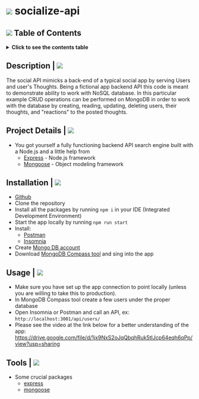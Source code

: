 # <img src="https://img.icons8.com/external-others-anggara-putra/30/undefined/external-social-social-media-basic-others-anggara-putra-47.png"/> socialize-api 

## <img src="https://img.icons8.com/ios-glyphs/20/undefined/overview-pages-4.png"/> Table of Contents

<details>
<summary><strong>Click to see the contents table</strong></summary>
  
- [Description](#description)
- [Project Details](#project-details)
- [Installation](#installation)
- [Usage](#usage)
- [Tools](#tools)
</details>

## Description | <img src="https://img.icons8.com/ios-glyphs/20/undefined/book.png"/>

The social API mimicks a back-end of a typical social app by serving Users and user's Thoughts. Being a fictional app backend API this code is meant to demonstrate ability to work with NoSQL database. In this particular example CRUD operations can be performed on MongoDB in order to work with the database by creating, reading, updating, deleting users, their thoughts, and "reactions" to the posted thoughts. 

## Project Details | <img src="https://img.icons8.com/ios-glyphs/20/undefined/about.png"/> 

- You got yourself a fully functioning backend API search engine built with a Node.js and a little help from 
  - [Express](https://www.npmjs.com/package/express) - Node.js framework
  - [Mongoose](https://mongoosejs.com/) - Object modeling framework

## Installation | <img src="https://img.icons8.com/ios-filled/20/undefined/software-installer.png"/> 

- [Github](https://github.com/mrhappywaves/socialize-api)
- Clone the repository
- Install all the packages by running `npm i` in your IDE (Integrated Development Environment) 
- Start the app locally by running `npm run start` 
- Install:
  - [Postman](https://www.postman.com/)
  - [Insomnia](https://insomnia.rest/) 
- Create [Mongo DB account](https://account.mongodb.com/account/register)
- Download [MongoDB Compass tool](https://www.mongodb.com/products/compass) and sing into the app   

## Usage | <img src="https://img.icons8.com/ios-filled/20/undefined/settings-3.png"/> 
- Make sure you have set up the app connection to point locally (unless you are willing to take this to production).
- In MongoDB Compass tool create a few users under the proper database
- Open Insomnia or Postman and call an API, ex: `http://localhost:3001/api/users/`
- Please see the video at the link below for a better understanding of the app: 
https://drive.google.com/file/d/1jx9NxS2oJqQbqhRuk5tIJcp64eqh6qPp/view?usp=sharing

## Tools | <img src="https://img.icons8.com/ios-filled/30/undefined/job.png"/> 
- Some crucial packages
  - [express](https://www.npmjs.com/package/express)
  - [mongoose](https://www.npmjs.com/package/mongoose)
